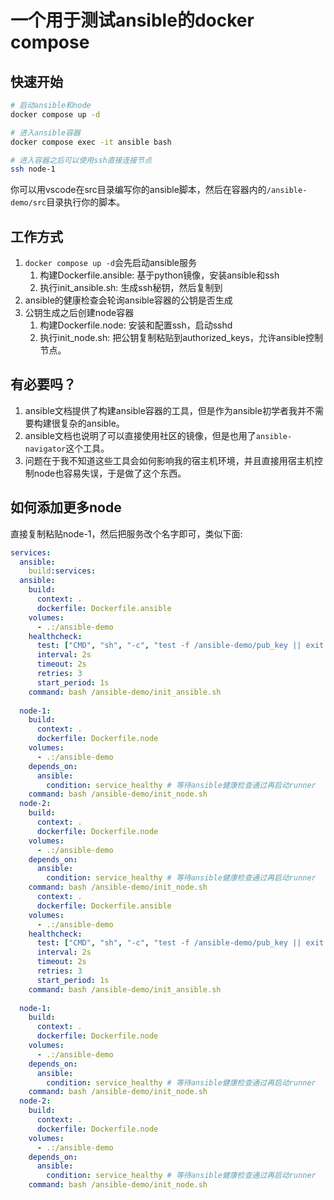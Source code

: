 # 一个用于测试ansible的docker compose

## 快速开始
```bash
# 启动ansible和node
docker compose up -d

# 进入ansible容器
docker compose exec -it ansible bash

# 进入容器之后可以使用ssh直接连接节点
ssh node-1
```

你可以用vscode在src目录编写你的ansible脚本，然后在容器内的`/ansible-demo/src`目录执行你的脚本。

## 工作方式
1. `docker compose up -d`会先启动ansible服务
   1. 构建Dockerfile.ansible: 基于python镜像，安装ansible和ssh
   2. 执行init_ansible.sh: 生成ssh秘钥，然后复制到
2. ansible的健康检查会轮询ansible容器的公钥是否生成
3. 公钥生成之后创建node容器
   1. 构建Dockerfile.node: 安装和配置ssh，启动sshd
   2. 执行init_node.sh: 把公钥复制粘贴到authorized_keys，允许ansible控制节点。

## 有必要吗？
1. ansible文档提供了构建ansible容器的工具，但是作为ansible初学者我并不需要构建很复杂的ansible。
2. ansible文档也说明了可以直接使用社区的镜像，但是也用了`ansible-navigator`这个工具。
3. 问题在于我不知道这些工具会如何影响我的宿主机环境，并且直接用宿主机控制node也容易失误，于是做了这个东西。

## 如何添加更多node
直接复制粘贴node-1，然后把服务改个名字即可，类似下面:
```yaml 
services:
  ansible:
    build:services:
  ansible:
    build:
      context: .
      dockerfile: Dockerfile.ansible
    volumes:
      - .:/ansible-demo
    healthcheck:
      test: ["CMD", "sh", "-c", "test -f /ansible-demo/pub_key || exit 1"]
      interval: 2s
      timeout: 2s
      retries: 3
      start_period: 1s
    command: bash /ansible-demo/init_ansible.sh
  
  node-1:
    build:
      context: .
      dockerfile: Dockerfile.node
    volumes:
      - .:/ansible-demo
    depends_on: 
      ansible:
        condition: service_healthy # 等待ansible健康检查通过再启动runner
    command: bash /ansible-demo/init_node.sh
  node-2:
    build:
      context: .
      dockerfile: Dockerfile.node
    volumes:
      - .:/ansible-demo
    depends_on: 
      ansible:
        condition: service_healthy # 等待ansible健康检查通过再启动runner
    command: bash /ansible-demo/init_node.sh
      context: .
      dockerfile: Dockerfile.ansible
    volumes:
      - .:/ansible-demo
    healthcheck:
      test: ["CMD", "sh", "-c", "test -f /ansible-demo/pub_key || exit 1"]
      interval: 2s
      timeout: 2s
      retries: 3
      start_period: 1s
    command: bash /ansible-demo/init_ansible.sh
  
  node-1:
    build:
      context: .
      dockerfile: Dockerfile.node
    volumes:
      - .:/ansible-demo
    depends_on: 
      ansible:
        condition: service_healthy # 等待ansible健康检查通过再启动runner
    command: bash /ansible-demo/init_node.sh
  node-2:
    build:
      context: .
      dockerfile: Dockerfile.node
    volumes:
      - .:/ansible-demo
    depends_on: 
      ansible:
        condition: service_healthy # 等待ansible健康检查通过再启动runner
    command: bash /ansible-demo/init_node.sh
```